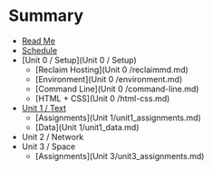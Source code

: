 # Summary

* [Read Me](README.md)
* [Schedule](schedule.md)
* [Unit 0 / Setup](Unit 0 / Setup)
   * [Reclaim Hosting](Unit 0 /reclaimmd.md)
   * [Environment](Unit 0 /environment.md)
   * [Command Line](Unit 0 /command-line.md)
   * [HTML + CSS](Unit 0 /html-css.md)
* [Unit 1 / Text](unit1.md)
   * [Assignments](Unit 1/unit1_assignments.md)
   * [Data](Unit 1/unit1_data.md)
* Unit 2 / Network
* Unit 3 / Space
  * [Assignments](Unit 3/unit3_assignments.md)
